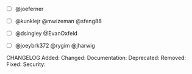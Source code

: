 - [ ] @joeferner
- [ ] @kunklejr @mwizeman @sfeng88
- [ ] @dsingley @EvanOxfeld 
- [ ] @joeybrk372 @rygim @jharwig 



CHANGELOG
Added: 
Changed: 
Documentation: 
Deprecated:
Removed:
Fixed:
Security:
